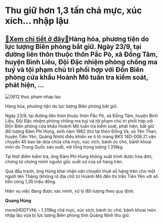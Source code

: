 Thu giữ hơn 1,3 tấn chả mực, xúc xích… nhập lậu
===============================================

[:gift:Xem chi tiết ở đây:gift:](https://hddtvn.com/thu-giu-hon-13-tan-cha-muc-xuc-xich-nhap-lau/)Hàng hóa, phương tiện do lực lượng Biên phòng bắt giữ. Ngày 23/9, tại đường liên thôn thuộc thôn Pắc Pò, xã Đồng Tâm, huyện Bình Liêu, Đội Đặc nhiệm phòng chống ma tuý và tội phạm chủ trì phối hợp với Đồn Biên phòng cửa khẩu Hoành Mô tuần tra kiểm soát, phát hiện, …
--------------------------------------------------------------------------------------------------------------------------------------------------------------------------------------------------------------------------------------------------------------------------





![0612 thuc pham nhap lau](https://hddtvn.com/wp-content/uploads/2021/01/0612_thuc_pham_nhap_lau.jpg "Hàng hóa, phương tiện do lực lượng Biên phòng bắt giữ.")


Hàng hóa, phương tiện do lực lượng Biên phòng bắt giữ.



Ngày 23/9, tại đường liên thôn thuộc thôn Pắc Pò, xã Đồng Tâm, huyện Bình Liêu, Đội Đặc nhiệm phòng chống ma tuý và tội phạm chủ trì phối hợp với Đồn Biên phòng cửa khẩu Hoành Mô tuần tra kiểm soát, phát hiện, bắt giữ đối tượng Đàm Phi Hùng, sinh năm 1982 (trú tại thôn Đồng Và, xã Yên Than, huyện Tiên Yên, Quảng Ninh) điều khiển xe ô tô mang BKS 14D-008.21 vận chuyển 45 bao tải dứa chứa chả mực, xúc xích, bánh óc chó, bánh khoai môn do Trung Quốc sản xuất, với tổng trọng lượng 1.319kg.


Tại thời điểm kiểm tra, ông Đàm Phi Hùng không xuất trình được hóa đơn, chứng từ chứng minh nguồn gốc xuất xứ của số hàng trên.


Qua đấu tranh, ông Hùng khai nhận vận chuyển thuê số hàng trên cho một người tên Thăng (không rõ địa chỉ) từ Hoành Mô đến thị trấn Tiên Yên với số tiền công 1,35 triệu đồng.


Hiện vụ việc đang được xác minh, xử lý đối tượng theo quy định.




**Quang Hùng**



more(HDDTVN) – 1.319kg chả mực, xúc xích, bánh óc chó, bánh khoai môn nhập lậu vừa bị lực lượng Biên phòng tỉnh Quảng Ninh thu giữ.

